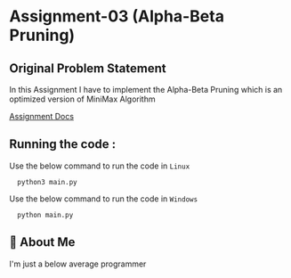 
# Assignment-03 (Alpha-Beta Pruning)


## Original Problem Statement

In this Assignment I have to implement the Alpha-Beta Pruning which is an optimized version of MiniMax Algorithm


[Assignment Docs](https://docs.google.com/document/d/19stPLJ25zr_nKv5GXQf76Ie9ACuxSDXpSMLPTkLQ-YA/edit?tab=t.0)


    
## Running the code :

Use the below command to run the code in `Linux`

```make
  python3 main.py 
```

Use the below command to run the code in `Windows` 

```make
  python main.py 
```




## 🚀 About Me
I'm just a below average programmer



